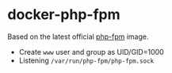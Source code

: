# docker-php-fpm

Based on the latest official [php-fpm](https://hub.docker.com/_/php/) image.

- Create `www` user and group as UID/GID=1000
- Listening `/var/run/php-fpm/php-fpm.sock`
